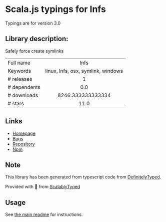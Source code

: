 
# Scala.js typings for lnfs

Typings are for version 3.0

## Library description:
Safely force create symlinks

|                    |                 |
| ------------------ | :-------------: |
| Full name          | lnfs |
| Keywords           | linux, lnfs, osx, symlink, windows |
| # releases         | 1 |
| # dependents       | 0.0 |
| # downloads        | 8246.333333333334 |
| # stars            | 11.0 |

## Links
- [Homepage](https://github.com/kevva/lnfs#readme)
- [Bugs](https://github.com/kevva/lnfs/issues)
- [Repository](https://github.com/kevva/lnfs)
- [Npm](https://www.npmjs.com/package/lnfs)
    


## Note
This library has been generated from typescript code from [DefinitelyTyped](https://definitelytyped.org).

Provided with :purple_heart: from [ScalablyTyped](https://github.com/oyvindberg/ScalablyTyped)

## Usage
See [the main readme](../../readme.md) for instructions.


